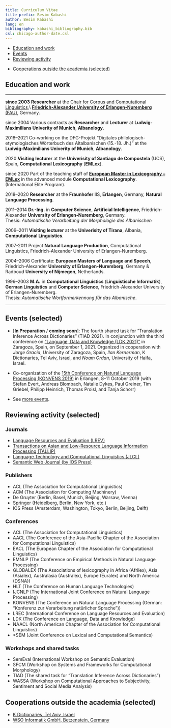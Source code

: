 ```yaml
---
title: Curriculum Vitae
title-prefix: Besim Kabashi
author: Besim Kabashi
lang: en
bibliography: kabashi_bibliography.bib
csl: chicago-author-date.csl
---
```


  - [Education and work](#education-and-work)
  - [Events](#events-selected)
  - [Reviewing activity](#reviewing-activity-selected)
<!--  - [Invited talks](#invited-talks-selected) -->
  - [Cooperations outside the academia (selected)](#cooperations-outside-the-academia-selected)

## Education and work

--------------- -----------------------------------------------------------------------------------------
**since 2003**  **Researcher** at the [Chair for Corpus and Computational Linguistics](https://www.linguistik.fau.de),\ [**Friedrich-Alexander University of Erlangen-Nuremberg** (FAU)](https://www.fau.de), Germany.

since 2004      Various contracts as **Researcher** and **Lecturer** at **Ludwig-Maximilians Univerity of Munich**, **Albanology**.

2018–2021       Co-working on the DFG-Projekt “Digitales philologisch-etymologisches Wörterbuch des Altalbanischen (15.-18. Jh.)” at the **Ludwig-Maximilians Univerity of Munich**, **Albanology**.

2020            **Visiting lecturer** at the **Univerisity of Santiago de Compostela** (UCS), Spain, **Computational Lexicography** (**EMLex**).

since 2020      Part of the teaching staff of  [**European Master in Lexicography – EMLex**](https://www.emlex.phil.fau.eu/) in the advanced module **Computational Lexicography**. (International Elite Program).

2018–2020       **Researcher** at the **Fraunhofer** IIS, **Erlangen**, Germany, **Natural Language Processing**.  

2011–2014       **Dr.-Ing.** in **Computer Science**, **Artificial Intelligence**, Friedrich-Alexander **University of Erlangen-Nuremberg**, Germany.\
				Thesis: *Automatische Verarbeitung der Morphologie des Albanischen* 

2009–2011       **Visiting lecturer** at the **Univerisity of Tirana**, Albania, **Computational Linguistics**. 

2007-2011       Project **Natural Language Production**, Computational Linguistics, Friedrich-Alexander University of Erlangen-Nuremberg.

2004–2006       Certificate: **European Masters of Language and Speech**, Friedrich-Alexander **University of Erlangen-Nuremberg**, Germany & Radboud **University of Nijmegen**, Netherlands.

1996–2003       **M.A.** in **Computational Linguistics** (**Linguistische Informatik**), **German Linguistics** and **Computer Science**, Friedrich-Alexander University of Erlangen-Nuremberg.\
				Thesis: *Automatische Wortformerkennung	für das Albanische*.
--------------- -----------------------------------------------------------------------------------------

## Events (selected)

 - [**In Preparation** / **coming soon**]: The fourth shared task for “Translation Inference Across Dictionaries” (TIAD 2021). In conjunction with the third conference on [“Language, Data and Knowledge (LDK 2021)”](http://2021.ldk-conf.org/) in Zaragoza, Spain, on September 1, 2021. Organized in cooperation with *Jorge Gracia*, University of Zaragoza, Spain, *Ilan Kernerman*, K Dictionaries, Tel Aviv, Israel, and *Noam Ordan*, University of Haifa, Israel.

 - Co-organization of the [15th Conference on Natural Language Processing (KONVENS 2019)](https://2019.konvens.org/) in Erlangen, 8–11 October 2019 (with Stefan Evert, Andreas Blombach, Natalie Dykes, Paul Greiner, Tim Griebel, Philipp Heinrich, Thomas Proisl, and Tanja Schorr)

 - See [more events](https://www.besim-kabashi.net/events.html).
 

## Reviewing activity (selected)

### Journals

  - [Language Resources and Evaluation (LREV)](https://www.springer.com/journal/10579/)
  - [Transactions on Asian and Low-Resource Language Information Processing (TALLIP)](https://dl.acm.org/journal/tallip/)
  - [Language Technology and Computational Linguistics (JLCL)](https://www.jlcl.org/)
  - [Semantic Web Journal (by IOS Press)](http://www.semantic-web-journal.net/)
	  
### Publishers

  - ACL (The Association for Computational Linguistics)
  - ACM (The Association for Computing Machinery)
  - De Gruyter (Berlin, Basel, Munich, Beijing, Warsaw, Vienna)
  - Springer (Heidelberg, Berlin, New York, etc.)
  - IOS Press (Amsterdam, Washington, Tokyo, Berlin, Beijing, Delft)

### Conferences

  - ACL (The Association for Computational Linguistics)
  - AACL (The Conference of the Asia-Pacific Chapter of the Association for Computational Linguistics)
  - EACL (The European Chapter of the Association for Computational Linguistics)
  - EMNLP (The Conference on Empirical Methods in Natural Language Processing)
  - GLOBALEX (The Associations of lexicography in Africa (Afrilex), Asia (Asialex), Australasia (Australex), Europe (Euralex) and North America (DSNA))
  - HLT (The Conference on Human Language Technologies)
  - IJCNLP (The International Joint Conference on Natural Language Processing)
  - KONVENS (The Conference on Natural Language Processing (German: “Konferenz zur Verarbeitung natürlicher Sprache”))
  - LREC (International Conference on Language Resources and Evaluation)
  - LDK (The Conference on Language, Data and Knowledge)
  - NAACL (North American Chapter of the Association for Computational Linguistics)
  - *SEM (Joint Conference on Lexical and Computational Semantics)

### Workshops and shared tasks

  - SemEval (International Workshop on Semantic Evaluation)
  - SFCM (Workshop on Systems and Frameworks for Computational Morphology) 
  - TIAD (The shared task for “Translation Inference Across Dictionaries”)
  - WASSA (Workshop on Computational Approaches to Subjectivity, Sentiment and Social Media Analysis)
  




<!-- ## Invited talks (selected) -->

<!-- - Academy of Sciences of the R. of Albania, Tirana, Albania, 2021. \"Words, words, …".  -->
<!-- - Language Implementation Agency of R. of North Macedonia, North Macedonia, 2020. \ -->
<!--   "Building parallel corpora for terminology extraction for the Albanian language".  -->
<!-- - University of Prizren, Kosovo, 2020. "Building corpora of the Albanian language".  -->
<!-- - University of Bamberg, Germany. [@Proisl_et_al_ANSC:2019] -->
<!-- - Institute of Linguistic Studies, State University of Sankt Petersbourg / Russian Academy of Sciences, Russia, 2018.  -->
<!--   "Neologisms in the Albanian Corpus (AlCo)". -->
<!-- - University of Prizren, Prizren, Kosovo, 2018. --> 
<!-- - National Library of the Republic of Kosovo, Prishtina, Kosovo, 2018. \ -->
<!--   "Automatic morphological analysis for the Albanian language". -->
<!-- - University of Tirana, Albania, 2018. "Automatic word formation for Albanian". / \ -->
<!--   "AlCo – a referece corpus for the Albanian language".  -->
<!-- - Academy of Sciences and Arts of the R. of Kosovo, Prishtina, Kosovo, 2017.  -->
<!--   "Processing neologisms". -->
<!-- - University of Prishtina, Kosovo, 2017. "AlCo – a one hundred million word corpus for Albanian".  -->
<!-- - Institute of Linguistic Studies, State University of Sankt Petersbourg, Russia, 2016. --> 
<!-- - LM University of Munich, Germany, 2014. "Neologismen in der aktuellen albanischen Presse."  -->
<!-- - University of Vlora, Albania, 2012. "Automatic syllabication for the Albanian language". -->
<!-- - Center for Albanian Studies / Academy of Sciences of the R. of Albania, Tirana, Albania, 2011. \ -->
<!--   "Corpora and other language resources for Albanian". -->

<!--  Center for Albanian Studies / Academy of Sciences of the R. of Albania, Durrës, ALbania, 2010. -->
<!-- - The Ministry of Education, Science, Technology and Innovation of the Republic of Kosovo, Conference place: Struga, Macedonia, 2008. "Communication and Language" -->
<!-- - Institute of Linguistic Studies, State University of Sankt Petersbourg, Russia, 2006. -->
<!-- - University of Osnabrück, Germany, 2004. -->

<!-- #### Dissemination -->





<!-- ## Cooperations (selected) -->

<!-- U of Zaragosa, Spain -->
<!-- U of Sankt Petersburg, Russia -->
<!-- U of Tirana, Albania -->
<!-- AS of Albania, Tirana, Albania -->
<!-- U of Prishtina, Kosovo -->
<!-- ASA of Kosovo, Prishtina, Albania -->
<!-- AfLI of North Macedonia, Shkup/Skopje, North Macedonia -->
<!-- U of Prizren, Kosovo -->
<!-- U of Cosenza, Italy -->
<!-- U of Vienna, Austria -->





## Cooperations outside the academia (selected)

  - [K Dictionaries, Tel Aviv, Israel](https://www.lexicala.com/)
  - [WSO Informatik GmbH, Betzenstein, Germany](https://www.wso-informatik.de/)


<!-- ## News ## -->

